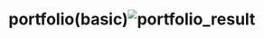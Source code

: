 # portfolio(basic)![portfolio_result](https://github.com/vikasgup895/portfolio/assets/145670731/bb9c8a97-645e-42e5-8a77-1410e8a7dd37)
